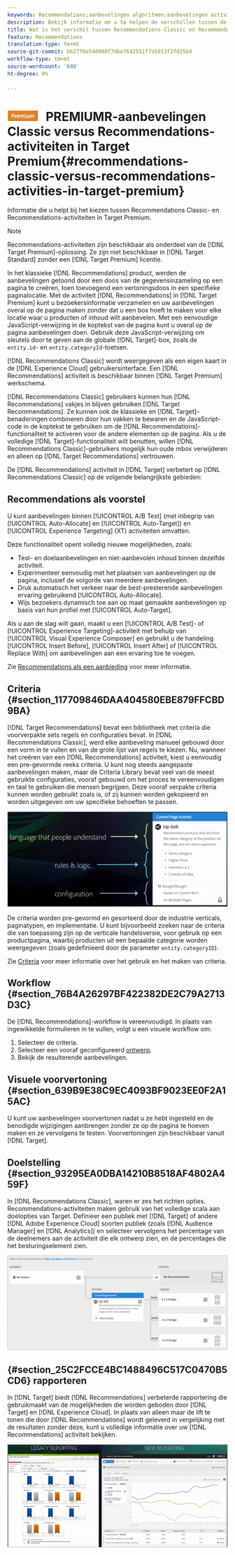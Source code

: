 ```yaml
---
keywords: Recommendations;aanbevelingen algoritmen;aanbevelingen activiteit;aanbevelingen klassieke
description: Bekijk informatie om u te helpen de verschillen tussen de oudere Recommendations Classic- en Recommendations-activiteiten in Target Premium begrijpen.
title: Wat is het verschil tussen Recommendations Classic en Recommendations in Target Premium?
feature: Recommendations
translation-type: tm+mt
source-git-commit: bb27f6e540998f7dbe7642551f7a5013f2fd25b4
workflow-type: tm+mt
source-wordcount: '640'
ht-degree: 0%

---
```



# ![](/help/assets/premium.png) PREMIUMR-aanbevelingen Classic versus Recommendations-activiteiten in Target Premium{#recommendations-classic-versus-recommendations-activities-in-target-premium}

Informatie die u helpt bij het kiezen tussen Recommendations Classic- en Recommendations-activiteiten in Target Premium.

>[!NOTE]
>
>Recommendations-activiteiten zijn beschikbaar als onderdeel van de [!DNL Target Premium]-oplossing. Ze zijn niet beschikbaar in [!DNL Target Standard] zonder een [!DNL Target Premium] licentie.

In het klassieke [!DNL Recommendations] product, werden de aanbevelingen getoond door een doos van de gegevensinzameling op een pagina te creëren, toen toevoegend een vertoningsdoos in een specifieke paginalocatie. Met de activiteit [!DNL Recommendations] in [!DNL Target Premium] kunt u bezoekersinformatie verzamelen en uw aanbevelingen overal op de pagina maken zonder dat u een box hoeft te maken voor elke locatie waar u producten of inhoud wilt aanbevelen. Met een eenvoudige JavaScript-verwijzing in de koptekst van de pagina kunt u overal op de pagina aanbevelingen doen. Gebruik deze JavaScript-verwijzing om sleutels door te geven aan de globale [!DNL Target]-box, zoals de `entity.id`- en `entity.categoryId`-toetsen.

[!DNL Recommendations Classic] wordt weergegeven als een eigen kaart in de  [!DNL Experience Cloud] gebruikersinterface. Een [!DNL Recommendations] activiteit is beschikbaar binnen [!DNL Target Premium] werkschema.

[!DNL Recommendations Classic] gebruikers kunnen hun  [!DNL Recommendations] vakjes in blijven gebruiken  [!DNL Target Recommendations]. Ze kunnen ook de klassieke en [!DNL Target]-benaderingen combineren door hun vakken te bewaren en de JavaScript-code in de koptekst te gebruiken om de [!DNL Recommendations]-functionaliteit te activeren voor de andere elementen op de pagina. Als u de volledige [!DNL Target]-functionaliteit wilt benutten, willen [!DNL Recommendations Classic]-gebruikers mogelijk hun oude mbox verwijderen en alleen op [!DNL Target Recommendations] vertrouwen.

De [!DNL Recommendations] activiteit in [!DNL Target] verbetert op [!DNL Recommendations Classic] op de volgende belangrijkste gebieden:

## Recommendations als voorstel

U kunt aanbevelingen binnen [!UICONTROL A/B Test] (met inbegrip van [!UICONTROL Auto-Allocate] en [!UICONTROL Auto-Target]) en [!UICONTROL Experience Targeting] (XT) activiteiten omvatten.

Deze functionaliteit opent volledig nieuwe mogelijkheden, zoals:

* Test- en doelaanbevelingen en niet-aanbevolen inhoud binnen dezelfde activiteit.
* Experimenteer eenvoudig met het plaatsen van aanbevelingen op de pagina, inclusief de volgorde van meerdere aanbevelingen.
* Druk automatisch het verkeer naar de best-presterende aanbevelingen ervaring gebruikend [!UICONTROL Auto-Allocate].
* Wijs bezoekers dynamisch toe aan op maat gemaakte aanbevelingen op basis van hun profiel met [!UICONTROL Auto-Target].

Als u aan de slag wilt gaan, maakt u een [!UICONTROL A/B Test]- of [!UICONTROL Experience Targeting]-activiteit met behulp van [!UICONTROL Visual Experience Composer] en gebruikt u de handeling [!UICONTROL Insert Before], [!UICONTROL Insert After] of [!UICONTROL Replace With] om aanbevelingen aan een ervaring toe te voegen.

Zie [Recommendations als een aanbieding](/help/c-recommendations/recommendations-as-an-offer.md) voor meer informatie.

## Criteria {#section_117709846DAA404580EBE879FFCBD9BA}

[!DNL Target Recommendations] bevat een bibliotheek met criteria die voorverpakte sets regels en configuraties bevat. In [!DNL Recommendations Classic], werd elke aanbeveling manueel gebouwd door een vorm in te vullen en van de grote lijst van regels te kiezen. Nu, wanneer het creëren van een [!DNL Recommendations] activiteit, kiest u eenvoudig een pre-gevormde reeks criteria. U kunt nog steeds aangepaste aanbevelingen maken, maar de Criteria Library bevat veel van de meest gebruikte configuraties, vooraf gebouwd om het proces te vereenvoudigen en taal te gebruiken die mensen begrijpen. Deze vooraf verpakte criteria kunnen worden gebruikt zoals is, of zij kunnen worden gekopieerd en worden uitgegeven om uw specifieke behoeften te passen.

![](assets/overview_criteria.png)

De criteria worden pre-gevormd en gesorteerd door de industrie verticals, paginatypen, en implementatie. U kunt bijvoorbeeld zoeken naar de criteria die van toepassing zijn op de verticale handelsversie, voor gebruik op een productpagina, waarbij producten uit een bepaalde categorie worden weergegeven (zoals gedefinieerd door de parameter `entity.categoryID`).

Zie [Criteria](/help/c-recommendations/c-algorithms/algorithms.md) voor meer informatie over het gebruik en het maken van criteria.

## Workflow {#section_76B4A26297BF422382DE2C79A2713D3C}

De [!DNL Recommendations]-workflow is vereenvoudigd. In plaats van ingewikkelde formulieren in te vullen, volgt u een visuele workflow om:

1. Selecteer de criteria.
1. Selecteer een vooraf geconfigureerd [ontwerp](/help/c-recommendations/c-design-overview/create-design.md#task_CC5BD28C364742218C1ACAF0D45E0E14).
1. Bekijk de resulterende aanbevelingen.

## Visuele voorvertoning {#section_639B9E38C9EC4093BF9023EE0F2A15AC}

U kunt uw aanbevelingen voorvertonen nadat u ze hebt ingesteld en de benodigde wijzigingen aanbrengen zonder ze op de pagina te hoeven maken en ze vervolgens te testen. Voorvertoningen zijn beschikbaar vanuit [!DNL Target].

## Doelstelling {#section_93295EA0DBA14210B8518AF4802A459F}

In [!DNL Recommendations Classic], waren er zes het richten opties. Recommendations-activiteiten maken gebruik van het volledige scala aan doelopties van Target. Definieer een publiek met [!DNL Target] of andere [!DNL Adobe Experience Cloud] soorten publiek (zoals [!DNL Audience Manager] en [!DNL Analytics]) en selecteer vervolgens het percentage van de deelnemers aan de activiteit die elk ontwerp zien, en de percentages die het besturingselement zien.

![](assets/overview_targeting.png)

## {#section_25C2FCCE4BC1488496C517C0470B5CD6} rapporteren

In [!DNL Target] biedt [!DNL Recommendations] verbeterde rapportering die gebruikmaakt van de mogelijkheden die worden geboden door [!DNL Target] en [!DNL Experience Cloud]. In plaats van alleen maar de lift te tonen die door [!DNL Recommendations] wordt geleverd in vergelijking met de resultaten zonder deze, kunt u volledige informatie over uw [!DNL Recommendations] activiteit bekijken.

![](assets/overview_report.png)

